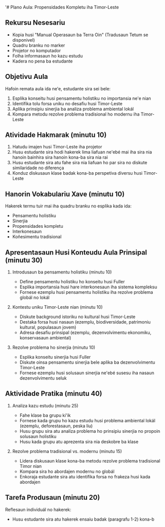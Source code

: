 '# Plano Aula: Propensidades Kompletu iha Timor-Leste

## Rekursu Nesesariu

- Kopia husi "Manual Operasaun ba Terra Oin" (Tradusaun Tetum se disponivel)
- Quadru branku no marker
- Projetor no komputador
- Folha informasaun ho kazu estudu
- Kadera no pena ba estudante

## Objetivu Aula

Hafoin remata aula ida ne'e, estudante sira sei bele:
1. Esplika konseitu husi pensamentu holistiku no importansia ne'e nian
2. Identifika tolu forsa uniku no desafiu husi Timor-Leste
3. Aplika prinsipiu sinerjia ba analiza problema ambiental lokál
4. Kompara metodu rezolve problema tradisional ho modernu iha Timor-Leste

## Atividade Hakmarak (minutu 10)

1. Hatudu imajen husi Timor-Leste iha projetor
2. Husu estudante sira hodi hakerek lima liafuan ne'ebé mai iha sira nia hanoin bainhira sira hanoin kona-ba sira nia rai
3. Husu estudante sira atu fahe sira nia liafuan ho par sira no diskute similaridade no diferença
4. Konduz diskusaun klase badak kona-ba perspetiva diversu husi Timor-Leste

## Hanorin Vokabulariu Xave (minutu 10)

Hakerek termu tuir mai iha quadru branku no esplika kada ida:
- Pensamentu holistiku
- Sinerjia
- Propensidades kompletu
- Interkonesaun
- Koñesimentu tradisional

## Apresentasaun Husi Konteudu Aula Prinsipal (minutu 30)

1. Introdusaun ba pensamentu holistiku (minutu 10)
   - Define pensamentu holistiku ho konseitu husi Fuller 
   - Esplika importansia husi hare interkonesaun iha sistema kompleksu
   - Fornese ezemplu husi pensamentu holistiku iha rezolve problema globál no lokál

2. Kontestu uniku Timor-Leste nian (minutu 10)
   - Diskute background istoriku no kultural husi Timor-Leste
   - Destaka forsa husi nasaun (ezemplu, biodiversidade, patrimoniu kultural, populasaun jovem)
   - Adresa desafiu prinsipal (ezemplu, dezenvolvimentu ekonomiku, konservasaun ambiental)

3. Rezolve problema ho sinerjia (minutu 10)
   - Esplika konseitu sinerjia husi Fuller
   - Diskute oinsa pensamentu sinerjia bele aplika ba dezenvolvimentu Timor-Leste
   - Fornese ezemplu husi solusaun sinerjia ne'ebé susesu iha nasaun dezenvolvimentu seluk

## Aktividade Pratika (minutu 40)

1. Analiza kazu estudu (minutu 25)
   - Fahe klase ba grupu ki'ik
   - Fornese kada grupu ho kazu estudu husi problema ambiental lokál (ezemplu, deforestasaun, peska liu)
   - Husu grupu sira atu analiza problema ho prinsipiu sinerjia no propoin solusaun holistiku
   - Husu kada grupu atu aprezenta sira nia deskobre ba klase

2. Rezolve problema tradisional vs. modernu (minutu 15)
   - Lidera diskusaun klase kona-ba metodu rezolve problema tradisional Timor nian
   - Kompara sira ho abordajen modernu no globál
   - Enkoraja estudante sira atu identifika forsa no frakeza husi kada abordajen

## Tarefa Produsaun (minutu 20)

Reflesaun individuál no hakerek:
- Husu estudante sira atu hakerek ensaiu badak (paragrafu 1-2) kona-b